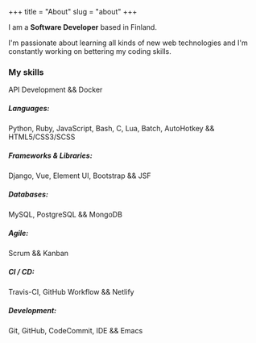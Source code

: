 +++
title = "About"
slug = "about"
+++

I am a **Software Developer** based in Finland.

I'm passionate about learning all kinds of new web technologies and I'm constantly working on bettering my coding skills.

### My skills

API Development && Docker

##### Languages:

Python, Ruby, JavaScript, Bash, C, Lua, Batch, AutoHotkey && HTML5/CSS3/SCSS

##### Frameworks & Libraries:

Django, Vue, Element UI, Bootstrap && JSF

##### Databases:

MySQL, PostgreSQL && MongoDB

##### Agile:

Scrum && Kanban

##### CI / CD:

Travis-CI, GitHub Workflow && Netlify

##### Development:

Git, GitHub, CodeCommit, IDE && Emacs
